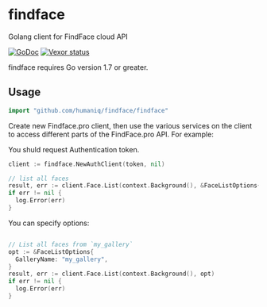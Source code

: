 # findface #
Golang client for FindFace cloud API

[![GoDoc](https://godoc.org/github.com/humaniq/findface/findface?status.svg)](https://godoc.org/github.com/humaniq/findface/findface)
[![Vexor status](https://ci.vexor.io/projects/eaac14f5-b552-4fd8-8f66-70b5cff44115/status.svg)](https://ci.vexor.io/ui/projects/eaac14f5-b552-4fd8-8f66-70b5cff44115/builds)

findface requires Go version 1.7 or greater.

## Usage ##

```go
import "github.com/humaniq/findface/findface"
```

Create new Findface.pro client, then use the various services on the client to
access different parts of the FindFace.pro API. For example:

You shuld request Authentication token.

```go
client := findface.NewAuthClient(token, nil)

// list all faces
result, err := client.Face.List(context.Background(), &FaceListOptions{})
if err != nil {
  log.Error(err)
}
```

You can specify options:
```go

// List all faces from `my_gallery`
opt := &FaceListOptions{
  GalleryName: "my_gallery",
}
result, err := client.Face.List(context.Background(), opt)
if err != nil {
  log.Error(err)
}

```
